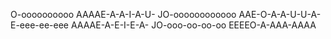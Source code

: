 O-oooooooooo AAAAE-A-A-I-A-U-
JO-oooooooooooo AAE-O-A-A-U-U-A-
E-eee-ee-eee AAAAE-A-E-I-E-A-
JO-ooo-oo-oo-oo EEEEO-A-AAA-AAAA
